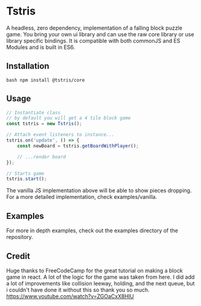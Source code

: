 # Tstris

A headless, zero dependency, implementation of a falling block puzzle game. You bring your own ui library and can use the raw core library or use library specific bindings. It is compatible with both commonJS and ES Modules and is built in ES6.

## Installation

```bash npm install @tstris/core```

## Usage

```ts
// Instantiate class
// by default you will get a 4 tile block game
const tstris = new Tstris();

// Attach event listeners to instance...
tstris.on('update', () => {
	const newBoard = tstris.getBoardWithPlayer();

	// ...render board
});

// Starts game
tstris.start();
```

The vanilla JS implementation above will be able to show pieces dropping. For a more detailed implementation, check examples/vanilla.

## Examples

For more in depth examples, check out the examples directory of the repository.

## Credit

Huge thanks to FreeCodeCamp for the great tutorial on making a block game in react. A lot of the logic for the game was taken from here. I did add a lot of improvements like collision leeway, holding, and the next queue, but i couldn't have done it without this so thank you so much. <https://www.youtube.com/watch?v=ZGOaCxX8HIU>
